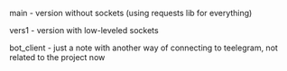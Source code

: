 main - version without sockets (using requests lib for everything)

vers1 - version with low-leveled sockets

bot_client - just a note with another way of connecting to teelegram, not related to the project now
